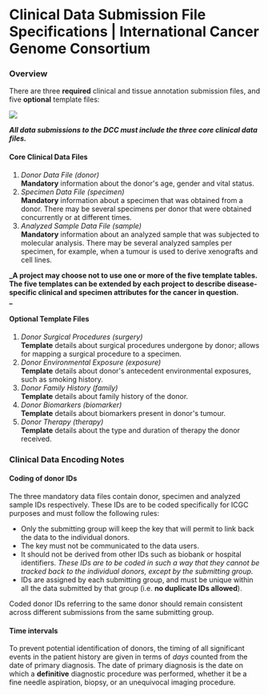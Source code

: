 # Clinical Data Submission File Specifications | International Cancer Genome Consortium

### Overview

There are three **required** clinical and tissue annotation submission files, and five **optional** template files:

![][1]

**_All data submissions to the DCC must include the three core clinical data files._**

#### Core Clinical Data Files

1. _Donor Data File (donor)_  
**Mandatory** information about the donor's age, gender and vital status.
2. _Specimen Data File (specimen)_  
**Mandatory** information about a specimen that was obtained from a donor. There may be several specimens per donor that were obtained concurrently or at different times.
3. _Analyzed Sample Data File (sample)_  
**Mandatory** information about an analyzed sample that was subjected to molecular analysis. There may be several analyzed samples per specimen, for example, when a tumour is used to derive xenografts and cell lines.

**_A project may choose not to use one or more of the five template tables. **The five templates can be extended by each project to describe disease-specific clinical and specimen attributes for the cancer in question.**  
_**

#### Optional Template Files

1. _Donor Surgical Procedures (surgery)_  
**Template** details about surgical procedures undergone by donor; allows for mapping a surgical procedure to a specimen.
2. _Donor Environmental Exposure (exposure)_  
**Template** details about donor's antecedent environmental exposures, such as smoking history.
3. _Donor Family History (family)_  
**Template** details about family history of the donor.
4. _Donor Biomarkers (biomarker)_  
**Template** details about biomarkers present in donor's tumour.
5. _Donor Therapy (therapy)_  
**Template** details about the type and duration of therapy the donor received.

### Clinical Data Encoding Notes

#### Coding of donor IDs

The three mandatory data files contain donor, specimen and analyzed sample IDs respectively. These IDs are to be coded specifically for ICGC purposes and must follow the following rules:

* Only the submitting group will keep the key that will permit to link back the data to the individual donors.
* The key must not be communicated to the data users.
* It should not be derived from other IDs such as biobank or hospital identifiers. _These IDs are to be coded in such a way that they cannot be tracked back to the individual donors, except by the submitting group._
* IDs are assigned by each submitting group, and must be unique within all the data submitted by that group (i.e. **no duplicate IDs allowed**).

Coded donor IDs referring to the same donor should remain consistent across different submissions from the same submitting group.

#### Time intervals

To prevent potential identification of donors, the timing of all significant events in the patient history are given in terms of _days_ counted from the date of primary diagnosis. The date of primary diagnosis is the date on which a **definitive** diagnostic procedure was performed, whether it be a fine needle aspiration, biopsy, or an unequivocal imaging procedure.

[1]: http://docs.icgc.org/files/clinical-file-relationship.png